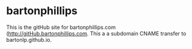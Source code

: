 # bartonphillips
This is the gitHub site for bartonphillips.com (http://gitHub.bartonphillips.com.
This a a subdomain CNAME transfer to bartonlp.github.io.
